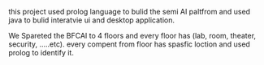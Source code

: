 this project used prolog language to bulid the semi AI paltfrom 
and used java  to bulid interatvie ui and desktop application. 





We Spareted the BFCAI to 4 floors and every floor  has (lab, room, theater, security, .....etc).
every compent from floor has spasfic loction and used prolog to identify it.





